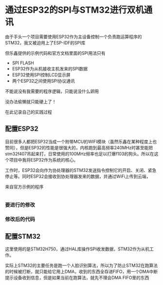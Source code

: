 # 通过ESP32的SPI与STM32进行双机通讯

由于手头一个项目需要使用ESP32作为主设备控制一个负责跑运算程序的STM32，我又被迫用上了ESP-IDF的SPI库

但乐鑫提供的示例代码和官方文档里面的SPI用法只有

* SPI FLASH
* ESP32作为从机接收主机发来的SPI数据
* ESP32使用SPI控制LCD显示屏
* 两个ESP32之间使用SPI协议通讯

不能说没有我需要的程序逻辑，只能说没什么卵用

没办法偷懒就只能硬上了！

在此记录自己的实践过程

## 配置ESP32

目前很多人都把ESP32当成一个附带MCU的WIFI模块（虽然乐鑫在某种程度上也赞同），但是ESP32的性能是很强大的，内核跑到最高频率240MHz时甚至能把stm32f407吊起来打，日常使用的100MHz频率也足以打爆f103的狗头。所以在这个项目中我将ESP32作为系统的核心。

工作时，ESP32会向作为协处理器的STM32发送指令控制它的开启、关闭、紧急停止等。同时ESP32会接收到协处理器发来的数据，并通过WiFi上传到云端，



来自官方示例的程序

```c

```

### 要进行的修改





### 修改后的代码







## 配置STM32

这里使用的是STM32H750，通过HAL库操作SPI收发数据，STM32作为从机工作。

实际上STM32的主要任务是跑一个人脸识别算法，所以为了防止STM32在跑算法的时候被打断，就只能给它用上DMA，收到的东西全存进FIFO，用一个DMA中断提示设备收到信息，但是如果当前在跑算法，就先不理会DMA FIFO里的东西